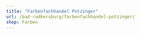 ```yaml
---
title: "Farbenfachhandel Potzinger"
url: /bad-radkersburg/farbenfachhandel-potzinger/
shop: Farben
---
```

